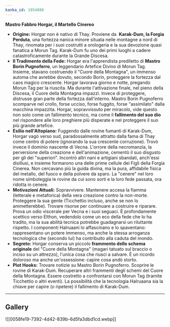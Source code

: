 ```yaml
---
kanka_id: 1954880
---
```


**Mastro Fabbro Horgar, il Martello Cinereo**

* **Origine:** Horgar non è nativo di Thay. Proviene da  **Karak-Dum, la Forgia Perduta**,
  una fortezza nanica minore situata nelle montagne a nord di Thay,
  rinomata per i suoi costrutti a orologeria e la sua devozione quasi
  fanatica a Morun Tag. Karak-Dum fu uno dei primi luoghi a cadere
  catastroficamente durante la Grande Discesa.
* **Il Tradimento della Fede:** Horgar era l'apprendista prediletto di **Mastro Borin Pugnoferro**,
  un leggendario Artefice Divino di Morun Tag. Insieme, stavano
  costruendo il "Cuore della Montagna", un immenso automa che avrebbe
  dovuto, secondo Borin, proteggere la fortezza dal caos magico crescente.
  Horgar lavorava giorno e notte, pregando Morun Tag per la riuscita. Ma
  durante l'attivazione finale, nel pieno della Discesa, il Cuore della
  Montagna impazzì. Invece di proteggere, distrusse gran parte della
  fortezza dall'interno. Mastro Borin Pugnoferro scomparve nel crollo,
  forse ucciso, forse fuggito, forse "assimilato" dalla macchina
  impazzita. Horgar, sopravvissuto per miracolo, vide questo non solo come
  un fallimento tecnico, ma come il **fallimento del suo dio** nel rispondere alle loro preghiere più disperate e nel proteggere il suo più grande artefice.
* **Esilio nell'Altopiano:**
  Fuggendo dalle rovine fumanti di Karak-Dum, Horgar vagò verso sud,
  paradossalmente attratto dalla fama di Thay come centro di potere
  (ignorando la sua crescente corruzione). Trovò invece il dominio
  nascente di Vecna. L'orrore della necromanzia, la perversione della
  creazione e dell'animazione, cementò il suo disgusto per gli dei
  "superiori". Incontrò altri nani e artigiani sbandati, anch'essi
  disillusi, e insieme formarono una delle prime cellule dei Figli della
  Forgia Cinerea. Non cercavano più la guida divina, ma la pura,
  affidabile fisica del metallo, del fuoco e della polvere da sparo. La
  "cenere" nel loro nome simboleggia le rovine da cui sono sorti e la loro
  fede passata, ora ridotta in cenere.
* **Motivazioni Attuali:**
  Sopravvivere. Mantenere accesa la fiamma (letterale e metaforica) della
  vera creazione contro la non-morte. Proteggere la sua gente (Ticchettio
  incluso, anche se non lo ammetterebbe). Trovare risorse per continuare a
  costruire e riparare. Prova un odio viscerale per Vecna e i suoi
  seguaci. È profondamente scettico verso Elthon, vedendolo come un eco
  della fede che lo ha tradito, ma la sua abilità tecnica potrebbe
  guadagnarsi un riluttante rispetto. I componenti Halruaani lo
  affascinano e lo spaventano: rappresentano un potere immenso, ma anche
  la stessa arroganza tecnologica che (secondo lui) ha contribuito alla
  caduta del mondo.
* **Segreto:** Horgar conserva un piccolo **frammento dello schema originale**
  del "Cuore della Montagna" (magari tatuato sul braccio o inciso su un
  attrezzo), l'unica cosa che riuscì a salvare. È un ricordo doloroso ma
  anche un'ossessione: capire cosa andò storto.
* **Plot Hooks:**
  Trovare notizie su Mastro Borin Pugnoferro. Scoprire le rovine di
  Karak-Dum. Recuperare altri frammenti degli schemi del Cuore della
  Montagna. Essere costretto a confrontarsi con Morun Tag (tramite
  Ticchettio o altri eventi). La possibilità che la tecnologia Halruaana
  sia la chiave per capire (o ripetere) il fallimento di Karak-Dum.

***
## Gallery
![[0058fe19-7392-4d42-839b-6d5fa3dbd1cd.webp]]
